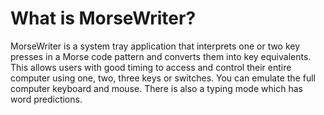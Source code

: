 # What is MorseWriter?

MorseWriter is a system tray application that interprets one or two key presses in a Morse code pattern and converts them into key equivalents. This allows users with good timing to access and control their entire computer using one, two, three keys or switches. You can emulate the full computer keyboard and mouse. There is also a typing mode which has word predictions.





